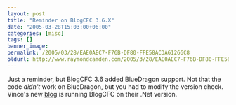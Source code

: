 ```yaml
---
layout: post
title: "Reminder on BlogCFC 3.6.X"
date: "2005-03-28T15:03:00+06:00"
categories: [misc]
tags: []
banner_image: 
permalink: /2005/03/28/EAE0AEC7-F76B-DF80-FFE58AC3A61266C8
oldurl: http://www.raymondcamden.com/2005/3/28/EAE0AEC7-F76B-DF80-FFE58AC3A61266C8
---
```


Just a reminder, but BlogCFC 3.6 added BlueDragon support. Not that the code <i>didn't</i> work on BlueDragon, but you had to modify the version check. Vince's new <a href="http://blog.newatlanta.com/index.cfm">blog</a> is running BlogCFC on their .Net version.